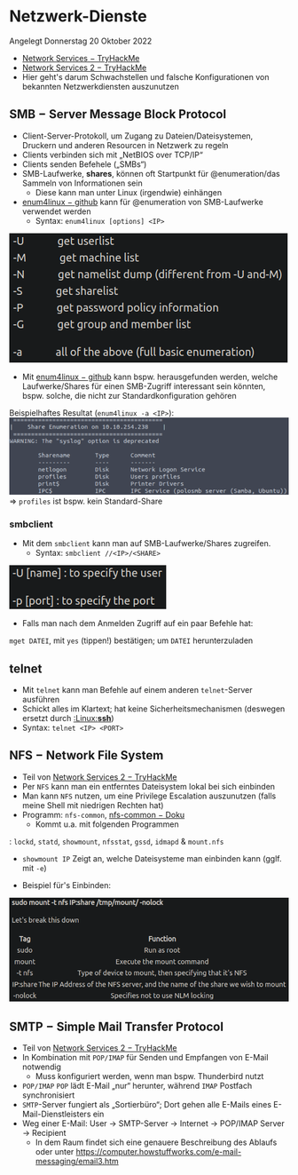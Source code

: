 # Netzwerk-Dienste
Angelegt Donnerstag 20 Oktober 2022


* [Network Services − TryHackMe](https://tryhackme.com/room/networkservices)
* [Network Services 2 − TryHackMe](https://tryhackme.com/room/networkservices2)
* Hier geht's darum Schwachstellen und falsche Konfigurationen von bekannten Netzwerkdiensten auszunutzen


SMB − Server Message Block Protocol
-----------------------------------

* Client-Server-Protokoll, um Zugang zu Dateien/Dateisystemen, Druckern und anderen Resourcen in Netzwerk zu regeln
* Clients verbinden sich mit „NetBIOS over TCP/IP“
* Clients senden Befehele („SMBs“)
* SMB-Laufwerke, **shares**, können oft Startpunkt für @enumeration/das Sammeln von Informationen sein
	* Diese kann man unter Linux (irgendwie) einhängen
* [enum4linux − github](https://github.com/portcullislabs/enum4linux) kann für @enumeration von SMB-Laufwerke verwendet werden
	* Syntax: ``enum4linux [options] <IP>``

![](./Netzwerk-Dienste/pasted_image.png)

* Mit [enum4linux − github](https://github.com/portcullislabs/enum4linux) kann bspw. herausgefunden werden, welche Laufwerke/Shares für einen SMB-Zugriff interessant sein könnten, bspw. solche, die nicht zur Standardkonfiguration gehören

Beispielhaftes Resultat (``enum4linux -a <IP>``):
![](./Netzwerk-Dienste/pasted_image002.png)
⇒ ``profiles`` ist bspw. kein Standard-Share

### smbclient

* Mit dem ``smbclient`` kann man auf SMB-Laufwerke/Shares zugreifen.
	* Syntax: ``smbclient //<IP>/<SHARE>``

![](./Netzwerk-Dienste/pasted_image001.png)

* Falls man nach dem Anmelden Zugriff auf ein paar Befehle hat:

``mget DATEI``, mit ``yes`` (tippen!) bestätigen; um ``DATEI`` herunterzuladen

telnet
------

* Mit ``telnet`` kann man Befehle auf einem anderen ``telnet``-Server ausführen
* Schickt alles im Klartext; hat keine Sicherheitsmechanismen (deswegen ersetzt durch [:Linux:**ssh**](../ssh.md))
* Syntax: ``telnet <IP> <PORT>``


NFS − Network File System
-------------------------

* Teil von [Network Services 2 − TryHackMe](https://tryhackme.com/room/networkservices2)
* Per ``NFS`` kann man ein entferntes Dateisystem lokal bei sich einbinden
* Man kann ``NFS`` nutzen, um eine Privilege Escalation auszunutzen (falls meine Shell mit niedrigen Rechten hat)
* Programm: ``nfs-common``, [nfs-common − Doku](https://packages.ubuntu.com/jammy/nfs-common)
	* Kommt u.a. mit folgenden Programmen

: ``lockd``, ``statd``, ``showmount``, ``nfsstat``, ``gssd``, ``idmapd`` & ``mount.nfs``

* ``showmount IP`` Zeigt an, welche Dateisysteme man einbinden kann (gglf. mit ``-e``)


* Beispiel für's Einbinden:

![](./Netzwerk-Dienste/pasted_image003.png)

SMTP − Simple Mail Transfer Protocol
------------------------------------

* Teil von [Network Services 2 − TryHackMe](https://tryhackme.com/room/networkservices2)
* In Kombination mit ``POP/IMAP`` für Senden und Empfangen von E-Mail notwendig
	* Muss konfiguriert werden, wenn man bspw. Thunderbird nutzt
* ``POP/IMAP`` ``POP`` lädt E-Mail „nur“ herunter, während ``IMAP`` Postfach synchronisiert
* ``SMTP``-Server fungiert als „Sortierbüro“; Dort gehen alle E-Mails eines E-Mail-Dienstleisters ein
* Weg einer E-Mail: User → SMTP-Server → Internet → POP/IMAP Server → Recipient
	* In dem Raum findet sich eine genauere Beschreibung des Ablaufs oder unter <https://computer.howstuffworks.com/e-mail-messaging/email3.htm>





